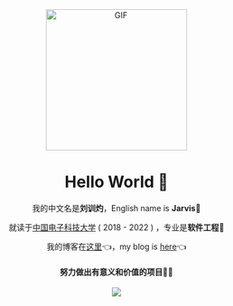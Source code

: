 <div align="center">
<img align="center" alt="GIF" height="250px" src="https://media.giphy.com/media/du3J3cXyzhj75IOgvA/giphy.gif" />

# Hello World 👋 

我的中文名是**刘训灼**，English name is **Jarvis**🤖️

就读于[中国电子科技大学](https://www.uestc.edu.cn) ( 2018 - 2022  ) ，专业是**软件工程**🚀 

我的博客在[这里](https://www.liuxunzhuo.tech)👈，my blog is [here](https://www.liuxunzhuo.tech)👈

#### 努力做出有意义和价值的项目🚀🚀

<img  src="https://github-readme-stats.vercel.app/api?username=xunzhuo&show_icons=true&theme=dark&hide=prs">
</div>


